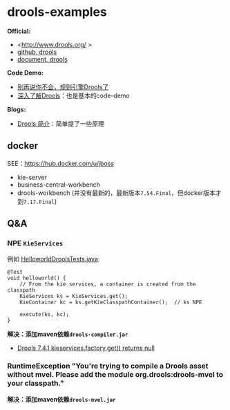 # drools-examples

**Official:**
+ <http://www.drools.org/      >
+ [github, drools](https://github.com/kiegroup/drools)
+ [document, drools](https://drools.org/learn/documentation.html)

**Code Demo:**
- [别再说你不会，规则引擎Drools了](https://blog.csdn.net/wuzhiwei549/article/details/104813821)
- [深入了解Drools](https://www.jianshu.com/p/725811f420db)：也是基本的code-demo

**Blogs:**
- [Drools 简介](https://blog.csdn.net/chinrui/article/details/74906748)：简单提了一些原理

## docker
SEE：<https://hub.docker.com/u/jboss>

- kie-server
- business-central-workbench
- drools-workbench (并没有最新的，最新版本`7.54.Final`，但docker版本才到`7.17.Final`)

## Q&A
### NPE `KieServices`
例如 [HelloworldDroolsTests.java](drools-basic-examples/src/test/java/com/vergilyn/examples/ruleengine/drools/eg0001/HelloworldDroolsTests.java):
```
@Test
void helloworld() {
    // From the kie services, a container is created from the classpath
    KieServices ks = KieServices.get();
    KieContainer kc = ks.getKieClasspathContainer();  // ks NPE

    execute(ks, kc);
}
```

**解决：添加maven依赖`drools-compiler.jar`**

- [Drools 7.4.1 kieservices.factory.get() returns null](https://stackoverflow.com/questions/47556233/drools-7-4-1-kieservices-factory-get-returns-null)

### RuntimeException "You're trying to compile a Drools asset without mvel. Please add the module org.drools:drools-mvel to your classpath."
**解决：添加maven依赖`drools-mvel.jar`**
